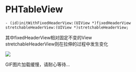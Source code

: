 PHTableView
===========

<pre><code>- (id)initWithFixedHeaderView:(UIView *)fixedHeaderView stretchableHeaderView:(UIView *)stretchableHeaderView;</code></pre>      
其中fixedHeaderView相对固定不变的View   
stretchableHeaderView则在拉伸的过程中发生变化      

![](http://ww2.sinaimg.cn/large/65cc0af7gw1dy4hqpim5qg.gif)

GIF图片加载缓慢，请耐心等待...